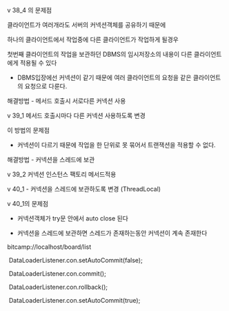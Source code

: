 v 38_4 의 문제점

클라이언트가 여러개라도 서버의 커넥션객체를 공유하기 때문에

하나의 클라이언트에서 작업중에 다른 클라이언트가 작업하게 될경우  

첫번째 클라이언트의 작업을 보관하던 DBMS의 임시저장소의 내용이 다른 클라이언트에게  적용될 수 있다

- DBMS입장에선 커넥션이 같기 때문에 여러 클라이언트의 요청을 같은 클라이언트의 요청으로 다룬다.

해결방법 - 메서드 호출시 서로다른 커넥션 사용

v 39_1 메서드 호출시마다 다른 커넥션 사용하도록 변경

이 방법의 문제점 

- 커넥션이 다르기 때문에 작업을 한 단위로 못 묶어서 트랜잭션을 적용할 수 없다.

해결방법 -  커넥션을 스레드에 보관

v 39_2 커넥션 인스턴스 팩토리 메서드적용

v 40_1  - 커넥션을 스레드에 보관하도록 변경 (ThreadLocal) 

v 40_1의 문제점 

- 커넥션객체가 try문 안에서 auto close 된다

- 커넥션을 스레드에 보관하면 스레드가 존재하는동안 커넥션이 계속 존재한다 

  









bitcamp://localhost/board/list







​    DataLoaderListener.con.setAutoCommit(false);   



​      DataLoaderListener.con.commit();

​      DataLoaderListener.con.rollback();

​      DataLoaderListener.con.setAutoCommit(true);



